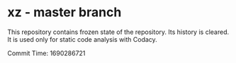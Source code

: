 # xz - master branch

This repository contains frozen state of the repository.
Its history is cleared. It is used only for static code
analysis with Codacy.

Commit Time: 1690286721